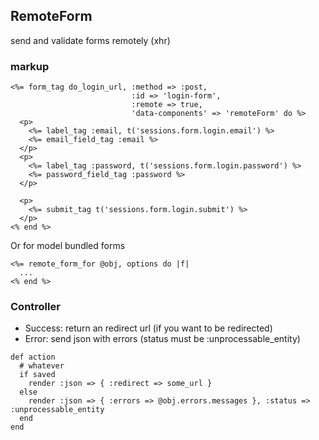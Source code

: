 ## RemoteForm

send and validate forms remotely (xhr)

### markup

```
<%= form_tag do_login_url, :method => :post,
                           :id => 'login-form',
                           :remote => true,
                           'data-components' => 'remoteForm' do %>
  <p>
    <%= label_tag :email, t('sessions.form.login.email') %>
    <%= email_field_tag :email %>
  </p>
  <p>
    <%= label_tag :password, t('sessions.form.login.password') %>
    <%= password_field_tag :password %>
  </p>

  <p>
    <%= submit_tag t('sessions.form.login.submit') %>
  </p>
<% end %>
```

Or for model bundled forms

```
<%= remote_form_for @obj, options do |f|
  ...
<% end %>
```

### Controller

- Success: return an redirect url (if you want to be redirected)
- Error: send json with errors (status must be :unprocessable_entity)

```
def action
  # whatever
  if saved
    render :json => { :redirect => some_url }
  else
    render :json => { :errors => @obj.errors.messages }, :status => :unprocessable_entity
  end
end
```

